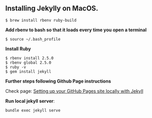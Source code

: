 ## Installing Jekylly on MacOS.

`$ brew install rbenv ruby-build`

**Add rbenv to bash so that it loads every time you open a terminal** 

```$ echo 'if which rbenv > /dev/null; then eval "$(rbenv init -)"; fi' >> ~/.bash_profile
$ source ~/.bash_profile
```
**Install Ruby**
```
$ rbenv install 2.5.0
$ rbenv global 2.5.0
$ ruby -v
$ gem install jekyll
```
**Further steps following Github Page instructions**

Check page: [Setting up your GitHub Pages site locally with Jekyll](https://help.github.com/articles/setting-up-your-github-pages-site-locally-with-jekyll/)

**Run local jekyll server**:

`bundle exec jekyll serve`
